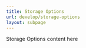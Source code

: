 ```yaml
---
title: Storage Options
url: develop/storage-options
layout: subpage
---
```


Storage Options content here
